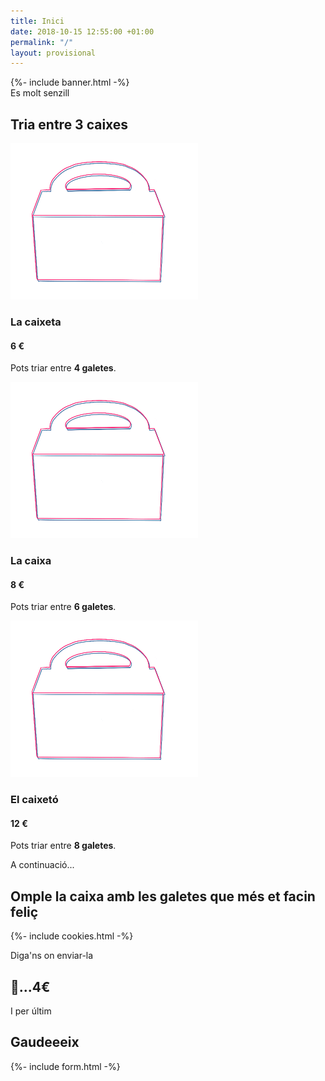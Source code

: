 ```yaml
---
title: Inici
date: 2018-10-15 12:55:00 +01:00
permalink: "/"
layout: provisional
---
```


<div></div>

<section>
  {%- include banner.html -%}
</section>

<div class="container mx-auto">
  <section class="py-12 px-4 text-center">
    <div class="w-full max-w-2xl mx-auto">
      <span class="text-sm font-semibold">Es molt senzill</span>
      <h2 class="text-5xl mt-2 mb-6 leading-tight font-heading">Tria entre 3 caixes</h2>
    </div>
  </section>

  <section class="py-8 px-4">
    <div class="flex flex-wrap -mx-8 text-center">
      <div class="w-full md:w-1/3 p-8 mb-4 md:mb-0">
        <div class="h-48 align-baseline">
          <img class="w-1/4 mx-auto mb-4" src="/assets/images/caixa.png" alt="caixa 4 galetes" />
        </div>
        <h3 class="text-5xl font-heading">La caixeta</h3>
        <h4 class="text-3xl font-heading">6 €</h4>
        <p class="flex-grow mt-4 mb-6 text-gray-500 leading-relaxed">Pots triar entre <strong>4 galetes</strong>.</p>
        <!--<a class="inline-block py-4 px-8 leading-none text-pink-700 bg-pink-100 hover:bg-pink-200 rounded shadow" href="#">Triar aquesta</a>-->
      </div>
      <div class="w-full md:w-1/3 p-8 mb-4 md:mb-0 md:border-l">
        <div class="h-48 align-baseline">
          <img class="w-1/3 mx-auto mb-4" src="/assets/images/caixa.png" alt="caixa 6 galetes" />
        </div>
        <h3 class="text-5xl font-heading">La caixa</h3>
        <h4 class="text-3xl font-heading">8 €</h4>
        <p class="mt-4 mb-6 text-gray-500 leading-relaxed">Pots triar entre <strong>6 galetes</strong>.</p>
        <!--<a class="inline-block py-4 px-8 leading-none text-pink-700 bg-pink-100 hover:bg-pink-200 rounded shadow" href="#">Triar aquesta</a>-->
      </div>
      <div class="w-full md:w-1/3 p-8 mb-4 md:mb-0 md:border-l">
        <div class="h-48 align-baseline">
          <img class="w-1/2 mx-auto mb-4" src="/assets/images/caixa.png" alt="caixa 8 galetes" />
        </div>
        <h3 class="text-5xl font-heading">El caixetó</h3>
        <h4 class="text-3xl font-heading">12 €</h4>
        <p class="mt-4 mb-6 text-gray-500 leading-relaxed">Pots triar entre <strong>8 galetes</strong>.</p>
        <!--<a class="inline-block py-4 px-8 leading-none text-pink-700 bg-pink-100 hover:bg-pink-200 rounded shadow" href="#">Triar aquesta</a>-->
      </div>
    </div>
  </section>

  <section class="py-12 px-4 text-center">
    <div class="w-full max-w-2xl mx-auto">
      <span class="text-sm font-semibold">A continuació...</span>
      <h2 class="text-5xl mt-2 mb-6 leading-tight font-heading">Omple la caixa amb les galetes que més et facin feliç </h2>
    </div>
  </section>

  {%- include cookies.html -%}

  <section class="py-12 px-4 text-center">
      <div class="w-full max-w-2xl mx-auto">
          <span class="text-sm font-semibold">Diga'ns on enviar-la</span>
          <h2 class="text-6xl mt-2 mb-6 leading-tight font-heading">
              🚚...4€
          </h2>
      </div>
  </section>

  <section class="py-12 px-4 text-center">
      <div class="w-full max-w-2xl mx-auto">
          <span class="text-sm font-semibold">I per últim</span>
          <h2 class="text-6xl mt-2 mb-6 text-pink-600 leading-tight font-heading">
              Gaudeeeix
          </h2>
      </div>
  </section>

  {%- include form.html -%}
</div>
